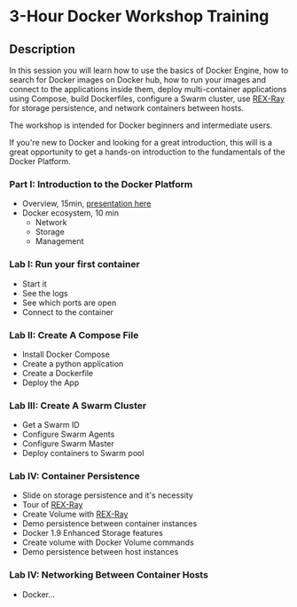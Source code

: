 3-Hour Docker Workshop Training
===============================

## Description

In this session you will learn how to use the basics of Docker Engine, how to search for Docker images on Docker hub, how to run your images and connect to the applications inside them, deploy multi-container applications using Compose, build Dockerfiles, configure a Swarm cluster, use [REX-Ray](https://github.com/emccode/rexray) for storage persistence, and network containers between hosts.

The workshop is intended for Docker beginners and intermediate users.

If you're new to Docker and looking for a great introduction, this will is a great opportunity to get a hands-on introduction to the fundamentals of the Docker Platform.

### Part I: Introduction to the Docker Platform
 - Overview, 15min, [presentation here](http://www.slideshare.net/jonasrosland/docker-and-containers-overview-docker-workshop)
 - Docker ecosystem, 10 min
    - Network
    - Storage
    - Management

### Lab I: Run your first container

 - Start it
 - See the logs
 - See which ports are open
 - Connect to the container

### Lab II: Create A Compose File

 - Install Docker Compose
 - Create a python application
 - Create a Dockerfile
 - Deploy the App

### Lab III: Create A Swarm Cluster

 - Get a Swarm ID
 - Configure Swarm Agents
 - Configure Swarm Master
 - Deploy containers to Swarm pool

### Lab IV: Container Persistence

 - Slide on storage persistence and it's necessity 
 - Tour of [REX-Ray](https://github.com/emccode/rexray)
 - Create Volume with [REX-Ray](https://github.com/emccode/rexray)
 - Demo persistence between container instances
 - Docker 1.9 Enhanced Storage features
 - Create volume with Docker Volume commands
 - Demo persistence between host instances

### Lab IV: Networking Between Container Hosts

 - Docker...
